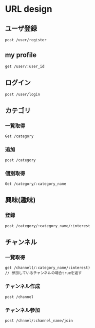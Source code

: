 # URL design

## ユーザ登録

	post /user/register

## my profile

	get /user/:user_id

## ログイン

	post /user/login

## カテゴリ
### 一覧取得

	Get /category

### 追加

	post /category

### 個別取得

	Get /category/:category_name

## 興味(趣味)
### 登録

	post /category/:category_name/:interest
   
## チャンネル
### 一覧取得

	get /channel(/:category_name/:interest)
    // 参加しているチャンネルの場合trueを返す

### チャンネル作成

	post /channel

### チャンネル参加

	post /chnnel/:channel_name/join
	